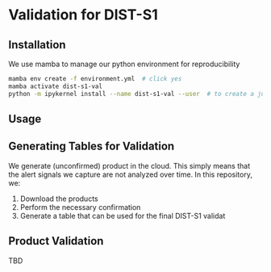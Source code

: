 # Validation for DIST-S1

## Installation

We use mamba to manage our python environment for reproducibility

```zsh
mamba env create -f environment.yml  # click yes
mamba activate dist-s1-val
python -m ipykernel install --name dist-s1-val --user  # to create a jupyter kernel matching the environment
```


## Usage

## Generating Tables for Validation

We generate (unconfirmed) product in the cloud. This simply means that the alert signals we capture are not analyzed over time.
In this repository, we:

1. Download the products
2. Perform the necessary confirmation
3. Generate a table that can be used for the final DIST-S1 validat

## Product Validation 

TBD
